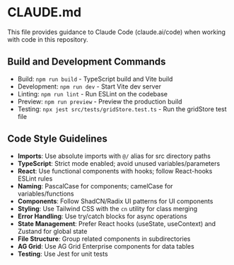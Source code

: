 # CLAUDE.md

This file provides guidance to Claude Code (claude.ai/code) when working with code in this repository.

## Build and Development Commands
- Build: `npm run build` - TypeScript build and Vite build
- Development: `npm run dev` - Start Vite dev server
- Linting: `npm run lint` - Run ESLint on the codebase
- Preview: `npm run preview` - Preview the production build
- Testing: `npx jest src/tests/gridStore.test.ts` - Run the gridStore test file

## Code Style Guidelines
- **Imports**: Use absolute imports with `@/` alias for src directory paths
- **TypeScript**: Strict mode enabled; avoid unused variables/parameters
- **React**: Use functional components with hooks; follow React-hooks ESLint rules
- **Naming**: PascalCase for components; camelCase for variables/functions
- **Components**: Follow ShadCN/Radix UI patterns for UI components
- **Styling**: Use Tailwind CSS with the `cn` utility for class merging
- **Error Handling**: Use try/catch blocks for async operations
- **State Management**: Prefer React hooks (useState, useContext) and Zustand for global state
- **File Structure**: Group related components in subdirectories
- **AG Grid**: Use AG Grid Enterprise components for data tables
- **Testing**: Use Jest for unit tests